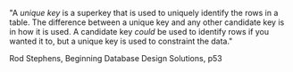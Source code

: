 "A _unique key_ is a superkey that is used to uniquely identify the rows in a table. The difference between a unique key and any other candidate key is in how it is used. A candidate key _could_ be used to identify rows if you wanted it to, but a unique key is used to constraint the data."

Rod Stephens, Beginning Database Design Solutions, p53